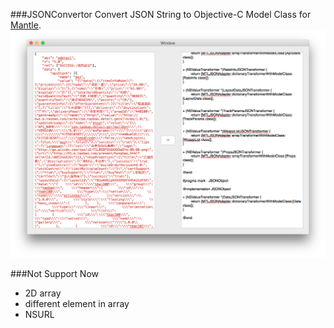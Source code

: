 ###JSONConvertor
Convert JSON String to Objective-C Model Class for [Mantle](https://github.com/Mantle/Mantle).
![ScreenShot](./ScreenShot.png)

###Not Support Now
* 2D array
* different element in array
* NSURL

